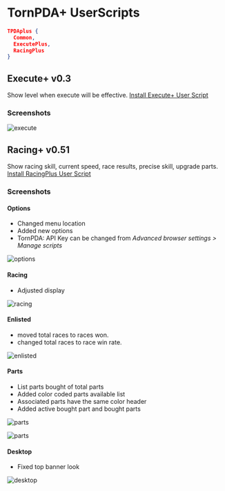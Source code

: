 # TornPDA+ UserScripts

```json
TPDAplus {
  Common,
  ExecutePlus,
  RacingPlus
}
```

## Execute+ v0.3

Show level when execute will be effective.
[Install Execute+ User Script](https://github.com/moldypenguins/TornPDA/raw/refs/heads/main/ExecutePlus.user.js)

### Screenshots

![execute](.github/images/execute.png)

## Racing+ v0.51

Show racing skill, current speed, race results, precise skill, upgrade parts.
[Install RacingPlus User Script](https://github.com/moldypenguins/TornPDA/raw/refs/heads/main/RacingPlus.user.js)

### Screenshots

#### Options

* Changed menu location
* Added new options
* TornPDA: API Key can be changed from *Advanced browser settings > Manage scripts*

![options](.github/images/options.png)

#### Racing

* Adjusted display

![racing](.github/images/racing.png)

#### Enlisted

* moved total races to races won.
* changed total races to race win rate.

![enlisted](.github/images/enlisted.png)

#### Parts

* List parts bought of total parts
* Added color coded parts available list
* Associated parts have the same color header
* Added active bought part and bought parts

![parts](.github/images/parts.png)

![parts](.github/images/parts2.png)

#### Desktop

* Fixed top banner look

![desktop](.github/images/desktop.png)
